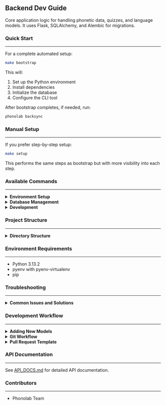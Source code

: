 ## Backend Dev Guide

Core application logic for handling phonetic data, quizzes, and language models. It uses Flask, SQLAlchemy, and Alembic for migrations.

### Quick Start
---
For a complete automated setup:

```bash
make bootstrap
```

This will:
1. Set up the Python environment
2. Install dependencies
3. Initialize the database
4. Configure the CLI tool

After bootstrap completes, if needed, run:

```bash
phonolab backsync
```

### Manual Setup
---
If you prefer step-by-step setup:

```bash
make setup
```

This performs the same steps as bootstrap but with more visibility into each step.


### Available Commands
---
<details>
<summary><b>Environment Setup</b></summary>

| Command | Description |
|---------|-------------|
| `make bootstrap` | One-liner: Full automated setup |
| `make setup` | Step-by-step: Environment + CLI helper |
| `make setup-cli` | CLI setup only |
| `make venv` | Create Python virtual environment |
| `make install` | Install dependencies |
</details>

<details>
<summary><b>Database Management</b></summary>

| Command | Description |
|---------|-------------|
| `make db-init` | Create migration folder |
| `make migrate` | Apply database migrations |
| `make seed` | Seed the database with test data |
| `make clean` | Remove database and migration folder |
| `make reset-db` | Full clean + setup (fresh start) |
</details>

<details>
<summary><b>Development</b></summary>

| Command | Description |
|---------|-------------|
| `make run` | Run backend development server |
| `make backsync` | Sync backend changes (after git pull) |
| `make help` | Show available commands |
</details>

<!-- ### CLI Tool
---
The `phonolab` CLI tool is installed during setup and provides commands for managing the application:

```bash
# List all database entities
phonolab db list

# List phonemes
phonolab phoneme list

# List word examples
phonolab phoneme list --words

# List quizzes
phonolab quiz list

# List lessons
phonolab lesson list
``` -->

### Project Structure
---
<details>
<summary><b>Directory Structure</b></summary>

```
phonolab/
├── backend/
│   ├── migrations/           # Alembic migration files
│   ├── scripts/              # Seed and utility scripts
│   ├── instance/             # SQLite DB and instance configs
│   ├── src/                  # Backend source code
│   │   ├── api/              # Flask routes
│   │   ├── app.py            # Application entry point
│   │   ├── config.py         # App config
│   │   ├── models/           # SQLAlchemy models
│   │   ├── services/         # Business logic
│   │   └── utils/            # Helpers and formatting
│   ├── server.py             # Flask server entry point
│   ├── requirements.txt      # Project dependencies
│   ├── setup.py              # Editable install
│   └── setup.cfg             # Linting and formatting rules
```
</details>

### Environment Requirements
---
- Python 3.13.2
- pyenv with pyenv-virtualenv
- pip

### Troubleshooting
---
<details>
<summary><b>Common Issues and Solutions</b></summary>

If you encounter issues with the setup:

1. Ensure pyenv and pyenv-virtualenv are properly installed
2. Check that your shell initialization files are correctly configured
3. Try running the individual scripts in the `scripts/` directory manually

For persistent issues, run:

```bash
make clean
make bootstrap
```
</details>

### Development Workflow
---
<details>
<summary><b>Adding New Models</b></summary>

1. Create the model in `src/models/`
2. Write logic in `services/` if needed
3. Add routes under `api/`
4. Create tests under `tests/`
</details>

<details>
<summary><b>Git Workflow</b></summary>

1. Branch off `dev`
2. Use descriptive names like `feature/quiz-api`
3. Open PRs into `dev`
4. Tag teammates for review
5. Merge into `main` when stable
</details>

<details>
<summary><b>Pull Request Template</b></summary>

```
## What does this PR do?
<!-- Description -->

## How to test?
<!-- Steps -->
```
</details>

### API Documentation
---
See [API_DOCS.md](backend/API_DOCS.md) for detailed API documentation.

### Contributors
---
- Phonolab Team
